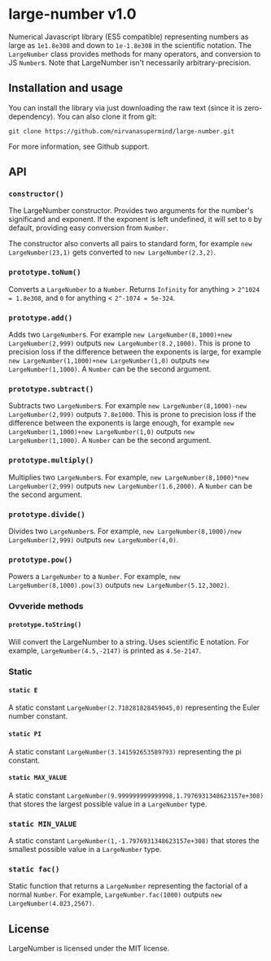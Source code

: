 # large-number v1.0
Numerical Javascript library (ES5 compatible) representing numbers as large as `1e1.8e308` and down to `1e-1.8e308` in the scientific notation.  The `LargeNumber` class provides methods for many operators, and conversion to JS `Number`s. Note that LargeNumber isn't necessarily arbitrary-precision.

## Installation and usage
You can install the library via just downloading the raw text (since it is zero-dependency). You can also clone it from git:

    git clone https://github.com/nirvanasupermind/large-number.git

For more information, see Github support.


## API
### `constructor()`
The LargeNumber constructor. Provides two arguments for the number's significand and exponent. If the exponent is left undefined, it will set to `0` by default, providing easy conversion from `Number`. 

The constructor also converts all pairs to standard form, for example `new LargeNumber(23,1)` gets converted to `new LargeNumber(2.3,2)`.


### `prototype.toNum()`
Converts a `LargeNumber` to a `Number`. Returns `Infinity` for anything > `2^1024 = 1.8e308`, and `0` for anything < `2^-1074 = 5e-324`.

### `prototype.add()`
Adds two `LargeNumber`s. For example `new LargeNumber(8,1000)+new LargeNumber(2,999)` outputs `new LargeNumber(8.2,1000)`. This is prone to precision loss if the difference between the exponents is large, for example `new LargeNumber(1,1000)+new LargeNumber(1,0)` outputs `new LargeNumber(1,1000)`. A `Number` can be the second argument.

### `prototype.subtract()`
Subtracts two `LargeNumber`s.  For example `new LargeNumber(8,1000)-new LargeNumber(2,999)` outputs `7.8e1000`. This is prone to precision loss if the difference between the exponents is large enough, for example `new LargeNumber(1,1000)+new LargeNumber(1,0)` outputs `new LargeNumber(1,1000)`. A `Number` can be the second argument.

### `prototype.multiply()`
Multiplies two `LargeNumber`s. For example, `new LargeNumber(8,1000)*new LargeNumber(2,999)` outputs `new LargeNumber(1.6,2000)`.  A `Number` can be the second argument.

### `prototype.divide()`
Divides two `LargeNumber`s. For example, `new LargeNumber(8,1000)/new LargeNumber(2,999)` outputs `new LargeNumber(4,0)`.

### `prototype.pow()`
Powers a `LargeNumber` to a `Number`. For example, `new LargeNumber(8,1000).pow(3)` outputs `new LargeNumber(5.12,3002)`. 

### Ovveride methods 
#### `prototype.toString()`

Will convert the LargeNumber to a string. Uses scientific E notation. For example, `LargeNumber(4.5,-2147)` is printed as `4.5e-2147`.
### Static 
#### `static E`
A static constant `LargeNumber(2.718281828459045,0)` representing the Euler number constant. 

#### `static PI`
A static constant `LargeNumber(3.141592653589793)` representing the pi constant. 

#### `static MAX_VALUE`
A static constant `LargeNumber(9.999999999999998,1.7976931348623157e+308)` that stores the largest possible value in a `LargeNumber` type.

### `static MIN_VALUE`
A static constant `LargeNumber(1,-1.7976931348623157e+308)` that stores the smallest possible value in a `LargeNumber` type. 

### `static fac()`
Static function that returns a `LargeNumber` representing the factorial of a normal `Number`. For example, `LargeNumber.fac(1000)` outputs `new LargeNumber(4.023,2567)`.


## License
LargeNumber is licensed under the MIT license.